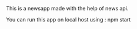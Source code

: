 This is a newsapp made with the help of news api.



You can run this app on local host using : npm start
